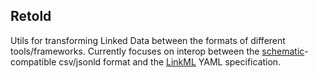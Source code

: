 ## Retold

Utils for transforming Linked Data between the formats of different tools/frameworks. 
Currently focuses on interop between the [schematic](https://github.com/Sage-Bionetworks/schematic/)-compatible csv/jsonld format and the [LinkML](https://github.com/linkml/linkml) YAML specification.

